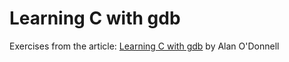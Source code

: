 # Learning C with gdb

Exercises from the article: [Learning C with gdb](https://www.recurse.com/blog/5-learning-c-with-gdb) by Alan O'Donnell
